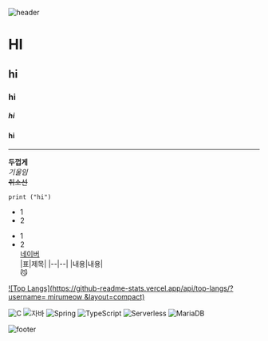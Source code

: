 ![header](https://capsule-render.vercel.app/api?type=egg&color=auto&height=300&section=header&text=깃허브%20test&fontSize=90)


# HI
## hi
### hi
##### hi
#### hi
---
**두껍게**<br>
*기울임*<br>
~~취소선~~<br>
```
print ("hi")
```

* 1
* 2
- 1
- 2<br>
[네이버](https://www.naver.com)<br>
|표|제목|
|--|--|
|내용|내용|<br>
😼

[![Top Langs](https://github-readme-stats.vercel.app/api/top-langs/?username=
mirumeow &layout=compact)](https://github.com/mirumeow/githubreadme-stats)


![C](https://img.shields.io/badge/-C-123456?style=flat-square&logo=C&logoColor=black)
![자바](https://img.shields.io/badge/-자바-007396?style=flat&logo=Java&logoColor=ffffff)
![Spring](https://img.shields.io/badge/-Spring-6DB33F?style=for-the-badge&logo=Spring&logoColor=white)
![TypeScript](https://img.shields.io/badge/-TypeScript-3178C6?style=flatsquare&logo=TypeScript&logoColor=white)
![Serverless](https://img.shields.io/badge/-Serverless-FD5750?style=flatsquare&logo=Serverless&logoColor=magenta)
![MariaDB](https://img.shields.io/badge/-MariaDB-1F305F?style=flat-square&logo=mariadb&logoColor=white)

![footer](https://capsule-render.vercel.app/api?type=egg&color=auto&height=300&section=footer&text=깃허브%20test&fontSize=90)
